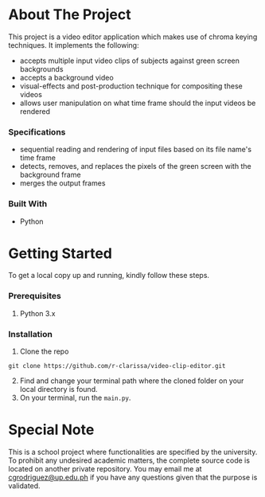 # About The Project
This project is a video editor application which makes use of chroma keying techniques. It implements the following: 
- accepts multiple input video clips of subjects against green screen backgrounds
- accepts a background video
- visual-effects and post-production technique for compositing these videos
- allows user manipulation on what time frame should the input videos be rendered

### Specifications
* sequential reading and rendering of input files based on its file name's time frame
* detects, removes, and replaces the pixels of the green screen with the background frame
* merges the output frames

### Built With
* Python

# Getting Started
To get a local copy up and running, kindly follow these steps.

### Prerequisites
1. Python 3.x

### Installation

1. Clone the repo
```
git clone https://github.com/r-clarissa/video-clip-editor.git
```
2. Find and change your terminal path where the cloned folder on your local directory is found.
3. On your terminal, run the `main.py`.

# Special Note
This is a school project where functionalities are specified by the university. To prohibit any undesired academic matters, the complete source code is located on another private repository. You may email me at cgrodriguez@up.edu.ph if you have any questions given that the purpose is validated.
